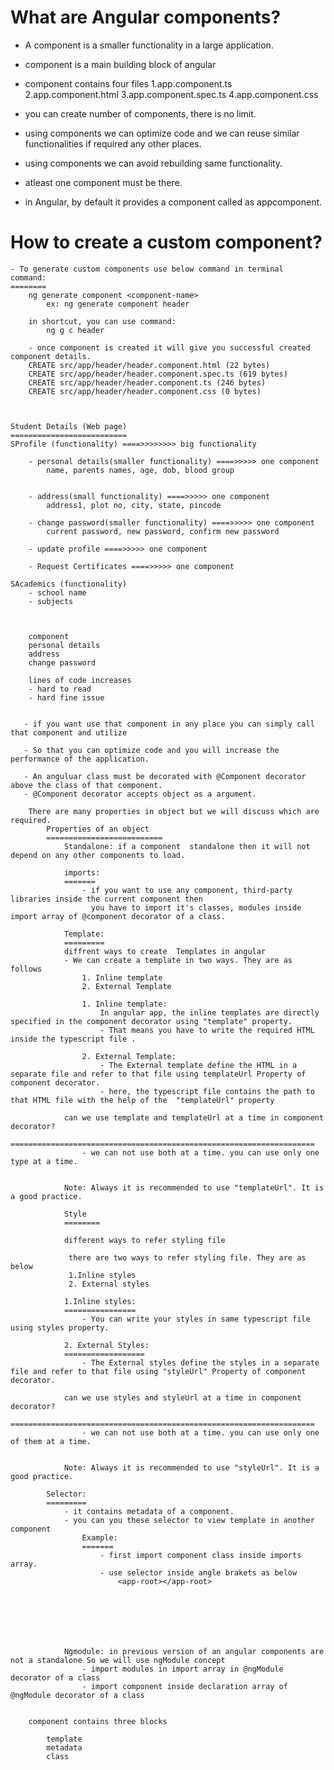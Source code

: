 What are Angular components?
================================

 - A component is a smaller functionality in a large application.
 - component is a main building block of angular
 - component contains four files
    1.app.component.ts
    2.app.component.html
    3.app.component.spec.ts
    4.app.component.css

 - you can create number of components, there is no limit.
 - using components we can optimize code and we can reuse similar functionalities if required any other places.
 - using components we can avoid rebuilding same functionality.
 - atleast one component must be there.
 - in Angular, by default it provides a component called as appcomponent.

 How to create a custom component?
 ===============================
    - To generate custom components use below command in terminal
    command:
    ========
        ng generate component <component-name>
            ex: ng generate component header

        in shortcut, you can use command:
            ng g c header 

        - once component is created it will give you successful created component details.
        CREATE src/app/header/header.component.html (22 bytes)
        CREATE src/app/header/header.component.spec.ts (619 bytes)
        CREATE src/app/header/header.component.ts (246 bytes)
        CREATE src/app/header/header.component.css (0 bytes)



    Student Details (Web page)
    ==========================
    SProfile (functionality) ====>>>>>>>> big functionality

        - personal details(smaller functionality) ====>>>>> one component
            name, parents names, age, dob, blood group


        - address(small functionality) ====>>>>> one component
            address1, plot no, city, state, pincode

        - change password(smaller functionality) ====>>>>> one component
            current password, new password, confirm new password

        - update profile ====>>>>> one component

        - Request Certificates ====>>>>> one component

    SAcademics (functionality)
        - school name
        - subjects



        component
        personal details
        address
        change password

        lines of code increases
        - hard to read
        - hard fine issue


       - if you want use that component in any place you can simply call that component and utilize

       - So that you can optimize code and you will increase the performance of the application.

       - An anguluar class must be decorated with @Component decorator above the class of that component.
       - @Component decorator accepts object as a argument.

        There are many properties in object but we will discuss which are required.
            Properties of an object
            ==========================
                Standalone: if a component  standalone then it will not depend on any other components to load.

                imports:
                =======
                    - if you want to use any component, third-party libraries inside the current component then 
                      you have to import it's classes, modules inside import array of @component decorator of a class.
                
                Template:
                =========
                diffrent ways to create  Templates in angular
                - We can create a template in two ways. They are as follows
                    1. Inline template
                    2. External Template

                    1. Inline template:
                        In angular app, the inline templates are directly specified in the component decorator using "template" property.
                        - That means you have to write the required HTML inside the typescript file .

                    2. External Template:
                        - The External template define the HTML in a separate file and refer to that file using templateUrl Property of component decorator.
                        - here, the typescript file contains the path to that HTML file with the help of the  "templateUrl" property

                can we use template and templateUrl at a time in component decorator?
                ====================================================================
                    - we can not use both at a time. you can use only one type at a time.


                Note: Always it is recommended to use "templateUrl". It is a good practice.

                Style
                ========

                different ways to refer styling file

                 there are two ways to refer styling file. They are as below
                 1.Inline styles
                 2. External styles
                
                1.Inline styles:
                ================
                    - You can write your styles in same typescript file using styles property.

                2. External Styles:
                ==================
                    - The External styles define the styles in a separate file and refer to that file using "styleUrl" Property of component decorator.

                can we use styles and styleUrl at a time in component decorator?
                ====================================================================
                    - we can not use both at a time. you can use only one of them at a time.


                Note: Always it is recommended to use "styleUrl". It is a good practice.

            Selector:
            =========
                - it contains metadata of a component.
                - you can you these selector to view template in another component
                    Example:
                    =======
                        - first import component class inside imports array.
                        - use selector inside angle brakets as below
                            <app-root></app-root>







                Ngmodule: in previous version of an angular components are not a standalone So we will use ngModule concept
                    - import modules in import array in @ngModule decorator of a class
                    - import component inside declaration array of @ngModule decorator of a class


        component contains three blocks

            template
            metadata
            class




